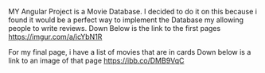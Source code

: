 MY Angular Project is a Movie Database. I decided to do it on this because i found it would be a perfect way to implement the Database my allowing people to write reviews. Down Below is the link to the first pages https://imgur.com/a/icYbN1R

For my final page, i have a list of movies that are in cards Down below is a link to an image of that page https://ibb.co/DMB9VqC
